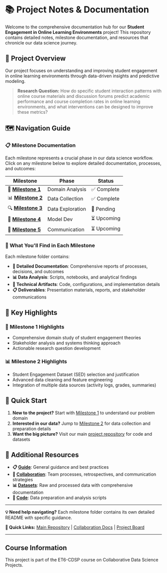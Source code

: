 # 📚 Project Notes & Documentation

Welcome to the comprehensive documentation hub for our **Student Engagement in
Online Learning Environments** project! This repository contains detailed notes,
milestone documentation, and resources that chronicle our data science journey.

## 🎯 Project Overview

Our project focuses on understanding and improving student engagement in online
learning environments through data-driven insights and predictive modeling.

> **Research Question:** How do specific student interaction patterns with online
> course materials and discussion forums predict academic performance and course
> completion rates in online learning environments, and what interventions can be
> designed to improve these metrics?

## 🗺️ Navigation Guide

### 📋 Milestone Documentation

Each milestone represents a crucial phase in our data science workflow. Click on
any milestone below to explore detailed documentation, processes, and outcomes:

| Milestone | Phase | Status |
|-----------|-------|--------|
| 🎯 [**Milestone 1**](milestones/milestone_1/) | Domain Analysis | ✅ Complete |
| 📊 [**Milestone 2**](milestones/milestone_2/) | Data Collection | ✅ Complete |
| 🔍 [**Milestone 3**](milestones/milestone_3/) | Data Exploration | 🚧 Pending |
| 🤖 [**Milestone 4**](milestones/milestone_4/) | Model Dev | ⏳ Upcoming |
| 📢 [**Milestone 5**](milestones/milestone_5/) | Communication | ⏳ Upcoming |

### 📁 What You'll Find in Each Milestone

Each milestone folder contains:

- **📄 Detailed Documentation**: Comprehensive reports of processes, decisions,
  and outcomes
- **📊 Data Analysis**: Scripts, notebooks, and analytical findings
- **🔧 Technical Artifacts**: Code, configurations, and implementation details
- **📋 Deliverables**: Presentation materials, reports, and stakeholder
  communications

## 🌟 Key Highlights

### 🎯 **Milestone 1 Highlights**

- Comprehensive domain study of student engagement theories
- Stakeholder analysis and systems thinking approach
- Actionable research question development

### 📊 **Milestone 2 Highlights**

- Student Engagement Dataset (SED) selection and justification
- Advanced data cleaning and feature engineering
- Integration of multiple data sources (activity logs, grades, summaries)

## 🚀 Quick Start

1. **New to the project?** Start with [Milestone 1](milestones/milestone_1/)
   to understand our problem domain
2. **Interested in our data?** Jump to [Milestone 2](milestones/milestone_2/)
   for data collection and preparation details
3. **Want the big picture?** Visit our main [project repository](../)
   for code and datasets

## 📖 Additional Resources

- **📋 [Guide](guide.md)**: General guidance and best practices
- **🤝 [Collaboration](../collaboration/)**: Team processes, retrospectives,
  and communication strategies
- **📊 [Datasets](../1_datasets/)**: Raw and processed data with comprehensive
  documentation
- **🔧 [Code](../2_data_preparation/)**: Data preparation and analysis scripts

---

**💡 Need help navigating?** Each milestone folder contains its own detailed
README with specific guidance.

**🔗 Quick Links:** [Main Repository](../) |
[Collaboration Docs](../collaboration/) |
[Project Board](../collaboration/guide/5_project_board.md)

---

## Course Information

This project is part of the ET6-CDSP course on Collaborative Data Science
Projects.
